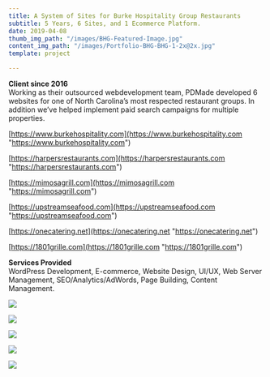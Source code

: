 ```yaml
---
title: A System of Sites for Burke Hospitality Group Restaurants
subtitle: 5 Years, 6 Sites, and 1 Ecommerce Platform.
date: 2019-04-08
thumb_img_path: "/images/BHG-Featured-Image.jpg"
content_img_path: "/images/Portfolio-BHG-BHG-1-2x@2x.jpg"
template: project

---
```

**Client since 2016**  
Working as their outsourced webdevelopment team, PDMade developed 6 websites for one of North Carolina’s most respected restaurant groups. In addition we’ve helped implement paid search campaigns for multiple properties.

[https://www.burkehospitality.com](https://www.burkehospitality.com "https://www.burkehospitality.com")

[https://harpersrestaurants.com](https://harpersrestaurants.com "https://harpersrestaurants.com")

[https://mimosagrill.com](https://mimosagrill.com "https://mimosagrill.com")

[https://upstreamseafood.com](https://upstreamseafood.com "https://upstreamseafood.com")

[https://onecatering.net](https://onecatering.net "https://onecatering.net")

[https://1801grille.com](https://1801grille.com "https://1801grille.com")

**Services Provided**  
WordPress Development, E-commerce, Website Design, UI/UX, Web Server Management, SEO/Analytics/AdWords, Page Building, Content Management.

![](/images/Portfolio-BHG-OneCatering-1-2x@2x.jpg)

![](/images/Portfolio-BHG-Upstream-1-2x@2x.jpg)

![](/images/Portfolio-BHG-MimosaGrill-1-2x@2x.jpg)

![](/images/Portfolio-BHG-Harpers-1-2x@2x.jpg)

![](/images/Portfolio-BHG-MimosaGrill-2-2x@2x.jpg)